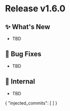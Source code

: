 # Release v1.6.0

## ✨ What's New
- TBD

## 🐛 Bug Fixes
- TBD

## 🔬 Internal
- TBD

<!--release-notes-footer-start-->
{ "injected_commits": [  ] }
<!--release-notes-footer-end-->
